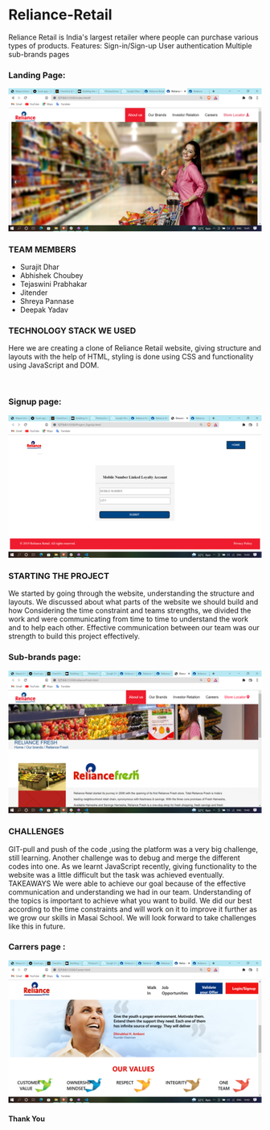 # Reliance-Retail
<p>Reliance Retail is India's largest retailer where people can purchase various types of products. Features: Sign-in/Sign-up User authentication
  Multiple sub-brands pages</p>
  <h3>Landing Page: </h3>
  <img src="https://raw.githubusercontent.com/Surajit-Dhar/Photos/main/Screenshot%20(115).png" alt="project pik">
  
<h3>TEAM MEMBERS</h3>
<ul>
  <li>Surajit Dhar</li>
  <li>Abhishek Choubey</li>
  <li>Tejaswini Prabhakar</li>
  <li>Jitender</li>
  <li>Shreya Pannase</li>
  <li>Deepak Yadav </li>
</ul>

<h3>TECHNOLOGY STACK WE USED</h3> 
<p>Here we are creating a clone of Reliance Retail website, giving structure and layouts with the help of HTML, 
  styling is done using CSS and functionality using JavaScript and DOM.</p>
  <br/>
  
  <h3>Signup page: </h3> 
<img src="https://raw.githubusercontent.com/Surajit-Dhar/Photos/main/Screenshot%20(116).png" alt="project pik">

<h3>STARTING THE PROJECT</h3>
<p>We started by going through the website, understanding the structure and layouts. 
  We discussed about what parts of the website we should build and how Considering the time constraint and teams strengths, 
  we divided the work and were communicating from time to time to understand the work and to help each other. Effective communication between our 
  team was our strength to build this project effectively.</p>
  
  <h3>Sub-brands page: </h3>
  <img src="https://raw.githubusercontent.com/Surajit-Dhar/Photos/main/Screenshot%20(117).png" alt="project pik">
 
<h3>CHALLENGES </h3>
<p>GIT-pull and push of the code ,using the platform was a very big challenge, still learning. Another challenge was to debug and merge the different codes into one. 
  As we learnt JavaScript recently, giving functionality to the website was a little difficult but the task was achieved eventually. 
  TAKEAWAYS We were able to achieve our goal because of the effective communication and understanding we had in our team. Understanding of the topics is important to 
  achieve what you want to build. We did our best according to the time constraints and will work on it to improve it further as we grow our skills in Masai School. 
  We will look forward to take challenges like this in future.</P>
<h3>Carrers page : </h3>
 <img src="https://raw.githubusercontent.com/Surajit-Dhar/Photos/main/Screenshot%20(118).png" alt="project pik">
 
 <h4>Thank You</h4>

